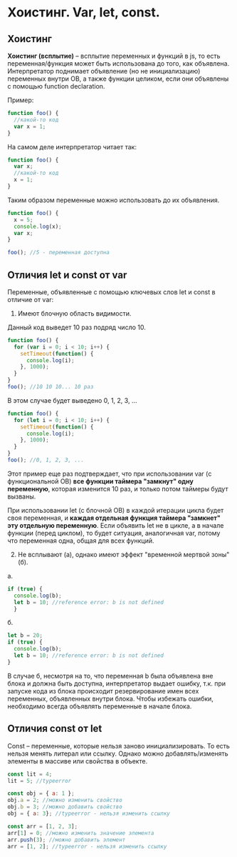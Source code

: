 # Хоистинг. Var, let, const.

## Хоистинг

**Хоистинг (всплытие)** – всплытие переменных и функций в js, то есть переменная/функция может быть использована до того, как объявлена. 
Интерпретатор поднимает объявление (но не инициализацию) переменных внутри ОВ, а также функции целиком, если они объявлены с помощью function declaration.

Пример:

```js
function foo() {
  //какой-то код
  var x = 1;
}
```

На самом деле интерпретатор читает так:

```js
function foo() {
  var x;
  //какой-то код
  x = 1;
}
```

Таким образом переменные можно использовать до их объявления.

```js
function foo() {
  x = 5;
  console.log(x);
  var x;
}

foo(); //5 - переменная доступна
```

## Отличия let и const от var

Переменные, объявленные с помощью ключевых слов let и const в отличие от var:

1. Имеют блочную область видимости.

  Данный код выведет 10 раз подряд число 10. 
  
  ```js
  function foo() {
    for (var i = 0; i < 10; i++) {
      setTimeout(function() {
        console.log(i);
      }, 1000);
    }
  }
  foo(); //10 10 10... 10 раз
  ```


  В этом случае будет выведено 0, 1, 2, 3, ...  
  
  ```js
  function foo() {
    for (let i = 0; i < 10; i++) {
      setTimeout(function() {
        console.log(i);
      }, 1000);
    }
  }
  foo(); //0, 1, 2, 3, ... 
  ```
  
  Этот пример еще раз подтверждает, что при использовании var (с функциональной ОВ) **все функции таймера "замкнут" одну переменную**, которая изменится 10 раз, и только потом таймеры будут вызваны.
  
  При использовании let (с блочной ОВ) в каждой итерации цикла будет своя переменная, и **каждая отдельная функция таймера "замкнет" эту отдельную переменную**. Если объявить let не в цикле, а в начале функции (перед циклом), то будет ситуация, аналогичная var, потому что переменная одна, общая для всех функций.

2. Не всплывают (а), однако имеют эффект "временной мертвой зоны" (б).

  а.

  ```js
  if (true) {
    console.log(b);
    let b = 10; //reference error: b is not defined
    }
  ```

  б.

  ```js
  let b = 20;
  if (true) {
    console.log(b);
    let b = 10; //reference error: b is not defined
  }
  ```
  
  В случае б, несмотря на то, что переменная b была объявлена вне блока и должна быть доступна, интерпретатор выдает ошибку, т.к. при запуске кода из блока происходит резервирование имен всех переменных, объявленных внутри блока. Чтобы избежать ошибки, необходимо всегда объявлять переменные в начале блока.


## Отличия const от let

Const – переменные, которые нельзя заново инициализировать. То есть нельзя менять литерал или ссылку. Однако можно добавлять/изменять элементы в массиве или свойства в объекте.

```js
const lit = 4;
lit = 5; //typeerror

const obj = { a: 1 };
obj.a = 2; //можно изменить свойство
obj.b = 3; //можно добавить свойство
obj = { a: 3}; //typeerror - нельзя изменить ссылку

const arr = [1, 2, 3];
arr[1] = 0; //можно изменить значение элемента
arr.push(3); //можно добавить элемент
arr = [1, 2]; //typeerror - нельзя изменить ссылку
```

